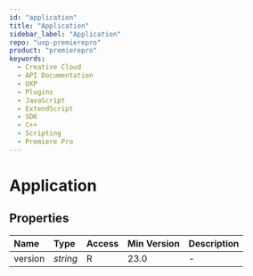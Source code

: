 ```yaml
---
id: "application"
title: "Application"
sidebar_label: "Application"
repo: "uxp-premierepro"
product: "premierepro"
keywords:
  - Creative Cloud
  - API Documentation
  - UXP
  - Plugins
  - JavaScript
  - ExtendScript
  - SDK
  - C++
  - Scripting
  - Premiere Pro
---
```


# Application

## Properties

| Name | Type | Access | Min Version | Description |
| :------ | :------ | :------ | :------ | :------ |
| version | *string* | R | 23.0 | - |
